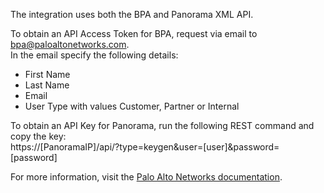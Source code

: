  The integration uses both the BPA and Panorama XML API.
 
 To obtain an API Access Token for BPA, request via email to bpa@paloaltonetworks.com.  
In the email specify the following details:
* First Name
* Last Name
* Email
* User Type with values Customer, Partner or Internal
 
To obtain an API Key for Panorama, run the following REST command and copy the key:  
https://[PanoramaIP]/api/?type=keygen&user=[user]&password=[password]

For more information, visit the [Palo Alto Networks documentation](https://www.paloaltonetworks.com/documentation).
